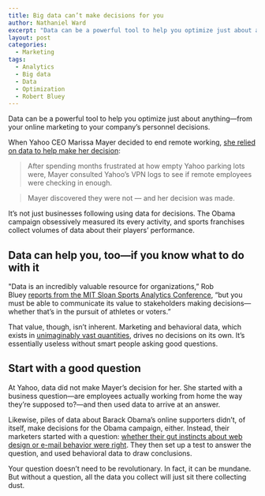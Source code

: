 ```yaml
---
title: Big data can’t make decisions for you
author: Nathaniel Ward
excerpt: "Data can be a powerful tool to help you optimize just about anything. But it's useless unless you're asking the right questions."
layout: post
categories:
  - Marketing
tags:
  - Analytics
  - Big data
  - Data
  - Optimization
  - Robert Bluey
---
```

Data can be a powerful tool to help you optimize just about anything—from your online marketing to your company’s personnel decisions.

When Yahoo <span class="caps">CEO</span> Marissa Mayer decided to end remote working, [she relied on data to help make her decision][1]:

> After spending months frustrated at how empty Yahoo parking lots were, Mayer consulted Yahoo’s <span class="caps">VPN</span> logs to see if remote employees were checking in enough.

> Mayer discovered they were not — and her decision was made.

It’s not just businesses following using data for decisions. The Obama campaign obsessively measured its every activity, and sports franchises collect volumes of data about their players’ performance.<!--more-->

## Data can help you, too—if you know what to do with it

"Data is an incredibly valuable resource for organizations,” Rob Bluey [reports from the <span class="caps">MIT</span> Sloan Sports Analytics Conference][2], “but you must be able to communicate its value to stakeholders making decisions—whether that’s in the pursuit of athletes or voters.”

That value, though, isn’t inherent. Marketing and behavioral data, which exists in [unimaginably vast quantities][3], drives no decisions on its own. It’s essentially useless without smart people asking good questions.

## Start with a good question

At Yahoo, data did not make Mayer’s decision for her. She started with a business question—are employees actually working from home the way they’re supposed to?—and then used data to arrive at an answer.

Likewise, piles of data about Barack Obama’s online supporters didn’t, of itself, make decisions for the Obama campaign, either. Instead, their marketers started with a question: [whether their gut instincts about web design or e-mail behavior were right][4]. They then set up a test to answer the question, and used behavioral data to draw conclusions.

Your question doesn’t need to be revolutionary. In fact, it can be mundane. But without a question, all the data you collect will just sit there collecting dust.

 [1]: http://www.businessinsider.com/how-marissa-mayer-figured-out-work-at-home-yahoos-were-slacking-off-2013-3
 [2]: http://www.theatlantic.com/politics/archive/2013/03/from-moneyball-to-money-bombs-what-sports-analytics-can-teach-political-nerds/273824/
 [3]: http://www.propublica.org/article/everything-we-know-about-what-data-brokers-know-about-you
 [4]: http://www.nathanielward.net/2011/06/see-ab-testing-in-action-on-barack-obamas-reelection-website/